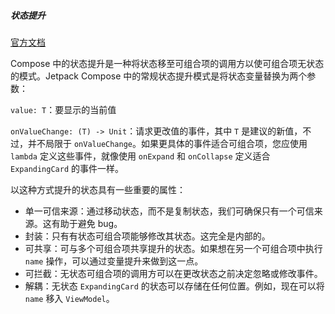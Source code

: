##### 状态提升

[官方文档](https://developer.android.google.cn/jetpack/compose/state?hl=zh-cn)

Compose 中的状态提升是一种将状态移至可组合项的调用方以使可组合项无状态的模式。Jetpack Compose 中的常规状态提升模式是将状态变量替换为两个参数：

`value: T`：要显示的当前值

`onValueChange: (T) -> Unit`：请求更改值的事件，其中 `T` 是建议的新值，不过，并不局限于 `onValueChange`。如果更具体的事件适合可组合项，您应使用 `lambda` 定义这些事件，就像使用 `onExpand` 和 `onCollapse` 定义适合 `ExpandingCard` 的事件一样。

以这种方式提升的状态具有一些重要的属性：

* 单一可信来源：通过移动状态，而不是复制状态，我们可确保只有一个可信来源。这有助于避免 bug。
* 封装：只有有状态可组合项能够修改其状态。这完全是内部的。
* 可共享：可与多个可组合项共享提升的状态。如果想在另一个可组合项中执行 `name` 操作，可以通过变量提升来做到这一点。
* 可拦截：无状态可组合项的调用方可以在更改状态之前决定忽略或修改事件。
* 解耦：无状态 `ExpandingCard` 的状态可以存储在任何位置。例如，现在可以将 `name` 移入 `ViewModel`。